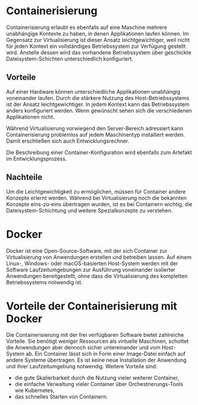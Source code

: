 # Containerisierung

Containerisierung erlaubt es ebenfalls auf eine Maschine mehrere unabhängige Kontexte zu haben, in denen Applikationen laufen können. Im Gegensatz zur Virtualisierung ist dieser Ansatz leichtgewichtiger, weil nicht für jeden Kontext ein vollständiges Betriebssystem zur Verfügung gestellt wird. Anstelle dessen wird das vorhandene Betriebssystem über geschickte Dateisystem-Schichten unterschiedlich konfiguriert.


[](https://github.com/maksim304/M300/blob/master/LB3/img/containerisierung.png)

## Vorteile

Auf einer Hardware können unterschiedliche Applikationen unabhängig voneinander laufen. Durch die stärkere Nutzung des Host-Betriebssystems ist der Ansatz leichtgewichtiger. In jedem Kontext kann das Betriebssystem anders konfiguriert werden. Wenn gewünscht sehen sich die verschiedenen Applikationen nicht.

Während Virtualisierung vorwiegend den Server-Bereich adressiert kann Containerisierung problemlos auf jedem Maschinentyp installiert werden. Damit erschließen sich auch Entwicklungsrechner.

Die Beschreibung einer Container-Konfiguration wird ebenfalls zum Artefakt im Entwicklungsprozess.

## Nachteile

Um die Leichtgewichtigkeit zu ermöglichen, müssen für Container andere Konzepte erlernt werden. Während bei Virtualisierung noch die bekannten Konzepte eins-zu-eins übertragen wurden, ist es bei Containern wichtig, die Dateisystem-Schichtung und weitere Spezialkonzepte zu verstehen.

# Docker

Docker ist eine Open-Source-Software, mit der sich Container zur Virtualisierung von Anwendungen erstellen und betreiben lassen. Auf einem Linux-, Windows- oder macOS-basierten Host-System werden mit der Software Laufzeitumgebungen zur Ausführung voneinander isolierter Anwendungen bereitgestellt, ohne dass die Virtualisierung des kompletten Betriebssystems notwendig ist.

# Vorteile der Containerisierung mit Docker
Die Containerisierung mit der frei verfügbaren Software bietet zahlreiche Vorteile. Sie benötigt weniger Ressourcen als virtuelle Maschinen, schottet die Anwendungen aber dennoch sicher untereinander und vom Host-System ab. Ein Container lässt sich in Form einer Image-Datei einfach auf andere Systeme übertragen. Es ist keine neue Installation der Anwendung und ihrer Laufzeitumgebung notwendig. Weitere Vorteile sind:

* die gute Skalierbarkeit durch die Nutzung vieler weiterer Container,
* die einfache Verwaltung vieler Container über Orchestrierungs-Tools wie Kubernetes,
* das schnelles Starten von Containern. 